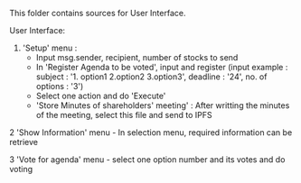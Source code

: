This folder contains sources for User Interface.

User Interface:
 1. 'Setup' menu : 
    - Input msg.sender, recipient, number of stocks to send
    - In 'Register Agenda to be voted', input and register 
      (input example : subject : '1. option1 2.option2 3.option3', deadline : '24', no. of options : '3') 
    - Select one action and do 'Execute'
    - 'Store Minutes of shareholders' meeting' : After writting the minutes of the meeting, select this file and send to IPFS
    
 2 'Show Information' menu
    - In selection menu, required information can be retrieve
    
 3 'Vote for agenda' menu
    - select one option number and its votes and do voting
